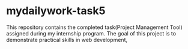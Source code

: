 # mydailywork-task5
 This repository contains the completed task(Project Management Tool) assigned during my internship program. The goal of this project is to demonstrate practical skills in web development,

